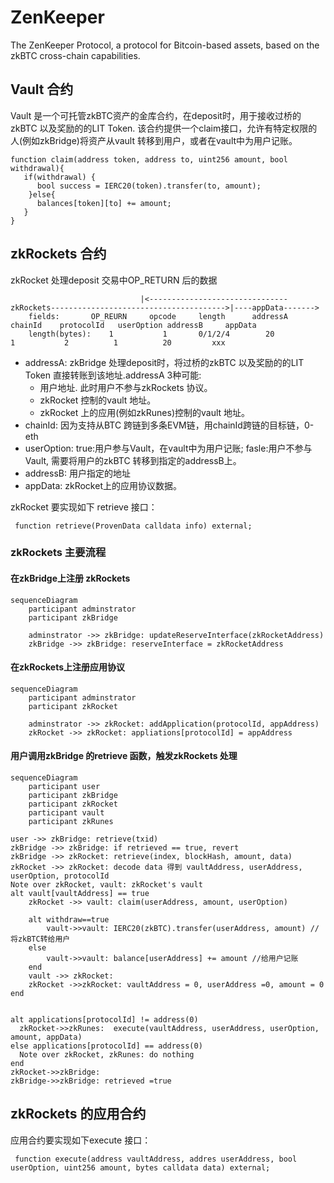 # ZenKeeper
The ZenKeeper Protocol, a protocol for Bitcoin-based assets, based on the zkBTC cross-chain capabilities.

## Vault 合约
Vault 是一个可托管zkBTC资产的金库合约，在deposit时，用于接收过桥的zkBTC 以及奖励的的LIT Token. 该合约提供一个claim接口，允许有特定权限的人(例如zkBridge)将资产从vault 转移到用户，或者在vault中为用户记账。
```solidity
function claim(address token, address to, uint256 amount, bool withdrawal){
   if(withdrawal) {
      bool success = IERC20(token).transfer(to, amount);
    }else{
      balances[token][to] += amount;
   }
}
```
## zkRockets 合约
zkRocket 处理deposit 交易中OP_RETURN 后的数据
```
                             |<-------------------------------zkRockets--------------------------------------->|----appData------->
    fields:       OP_REURN     opcode     length      addressA    chainId    protocolId   userOption addressB     appData
    length(bytes):    1           1       0/1/2/4        20            1           2          1          20         xxx 
```
- addressA: zkBridge 处理deposit时，将过桥的zkBTC 以及奖励的的LIT Token 直接转账到该地址.addressA 3种可能:
   - 用户地址. 此时用户不参与zkRockets 协议。
   - zkRocket 控制的vault 地址。
   - zkRocket 上的应用(例如zkRunes)控制的vault 地址。 
- chainId: 因为支持从BTC 跨链到多条EVM链，用chainId跨链的目标链，0-eth 
- userOption: true:用户参与Vault，在vault中为用户记账; fasle:用户不参与Vault, 需要将用户的zkBTC 转移到指定的addressB上。
- addressB: 用户指定的地址
- appData: zkRocket上的应用协议数据。

zkRocket 要实现如下 retrieve 接口：
```solidity 
 function retrieve(ProvenData calldata info) external;
```
### zkRockets 主要流程

#### 在zkBridge上注册 zkRockets 
```mermaid
sequenceDiagram
    participant adminstrator
    participant zkBridge

    adminstrator ->> zkBridge: updateReserveInterface(zkRocketAddress)
    zkBridge ->> zkBridge: reserveInterface = zkRocketAddress

```

#### 在zkRockets上注册应用协议
```mermaid
sequenceDiagram
    participant adminstrator
    participant zkRocket

    adminstrator ->> zkRocket: addApplication(protocolId, appAddress)
    zkRocket ->> zkRocket: appliations[protocolId] = appAddress
```


#### 用户调用zkBridge 的retrieve 函数，触发zkRockets 处理 
```mermaid
sequenceDiagram
    participant user 
    participant zkBridge
    participant zkRocket
    participant vault
    participant zkRunes 

user ->> zkBridge: retrieve(txid)
zkBridge ->> zkBridge: if retrieved == true, revert 
zkBridge ->> zkRocket: retrieve(index, blockHash, amount, data)
zkRocket ->> zkRocket: decode data 得到 vaultAddress, userAddress, userOption, protocolId
Note over zkRocket, vault: zkRocket's vault 
alt vault[vaultAddress] == true 
    zkRocket ->> vault: claim(userAddress, amount, userOption)
    
    alt withdraw==true
        vault->>vault: IERC20(zkBTC).transfer(userAddress, amount) //将zkBTC转给用户
    else 
        vault->>vault: balance[userAddress] += amount //给用户记账
    end
    vault ->> zkRocket:
    zkRocket ->>zkRocket: vaultAddress = 0, userAddress =0, amount = 0
end 


alt applications[protocolId] != address(0)
  zkRocket->>zkRunes:  execute(vaultAddress, userAddress, userOption, amount, appData)
else applications[protocolId] == address(0)
  Note over zkRocket, zkRunes: do nothing 
end
zkRocket->>zkBridge:
zkBridge->>zkBridge: retrieved =true
```
## zkRockets 的应用合约
应用合约要实现如下execute 接口：
```solidity 
 function execute(address vaultAddress, addres userAddress, bool userOption, uint256 amount, bytes calldata data) external;
```
